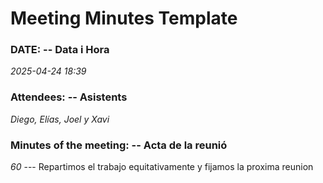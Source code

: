 # Meeting Minutes Template 

### DATE: -- Data i Hora  
_2025-04-24 18:39_ 

### Attendees: -- Asistents 
_Diego, Elías, Joel y Xavi_ 

### Minutes of the meeting: -- Acta de la reunió 
_60_ --- 
Repartimos el trabajo equitativamente y fijamos la proxima reunion